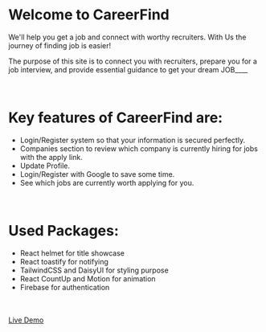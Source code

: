 <h1>Welcome to CareerFind</h1>
<p>We'll help you get a job and connect with worthy recruiters. With Us the journey of finding job is easier!</p>
<p>The purpose of this site is to connect you with recruiters, prepare you for a job interview, and provide essential guidance to get your dream JOB____</p>

<br/>

<h1>Key features of CareerFind are:</h1>
<ul>
  <li>Login/Register system so that your information is secured perfectly.</li>
  <li>Companies section to review which company is currently hiring for jobs with the apply link.</li>
  <li>Update Profile.</li>
  <li>Login/Register with Google to save some time.</li>
  <li>See which jobs are currently worth applying for you.</li>
</ul>

<br/>
<h1>Used Packages:</h1>
<ul>
  <li>React helmet for title showcase</li>
  <li>React toastify for notifying</li>
  <li>TailwindCSS and DaisyUI for styling purpose</li>
  <li>React CountUp and Motion for animation</li>
  <li>Firebase for authentication</li>
</ul>

<br/>
<br/>
<a href="https://careerfind-568f3.web.app/">Live Demo</a>
